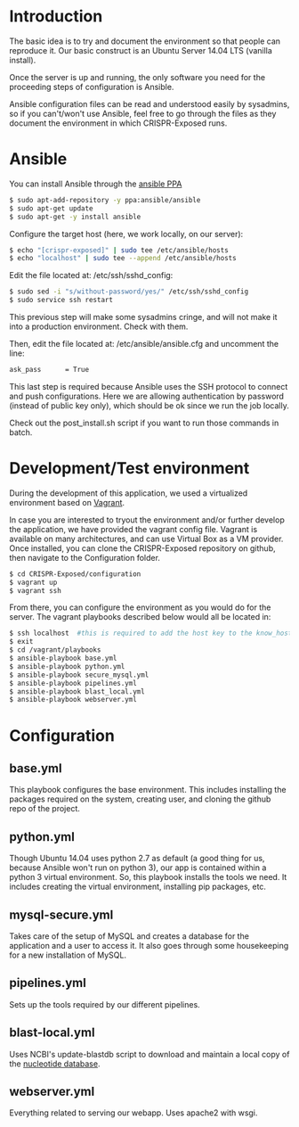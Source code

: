 # Introduction

The basic idea is to try and document the environment so that people
can reproduce it. Our basic construct is an Ubuntu Server 14.04 LTS
(vanilla install).

Once the server is up and running, the only software you need for the
proceeding steps of configuration is Ansible.

Ansible configuration files can be read and understood easily by
sysadmins, so if you can't/won't use Ansible, feel free to go through
the files as they document the environment in which CRISPR-Exposed
runs.

# Ansible

You can install Ansible through the [ansible PPA](https://launchpad.net/~ansible/+archive/ubuntu/ansible)

```bash
$ sudo apt-add-repository -y ppa:ansible/ansible
$ sudo apt-get update
$ sudo apt-get -y install ansible
```

Configure the target host (here, we work locally, on our server):

```bash
$ echo "[crispr-exposed]" | sudo tee /etc/ansible/hosts
$ echo "localhost" | sudo tee --append /etc/ansible/hosts
```

Edit the file located at: /etc/ssh/sshd_config:

```bash
$ sudo sed -i "s/without-password/yes/" /etc/ssh/sshd_config
$ sudo service ssh restart
```

This previous step will make some sysadmins cringe, and will not make
it into a production environment. Check with them.

Then, edit the file located at: /etc/ansible/ansible.cfg and uncomment
the line:

```bash
ask_pass      = True
```

This last step is required because Ansible uses the SSH protocol to
connect and push configurations. Here we are allowing authentication
by password (instead of public key only), which should be ok since we
run the job locally.

Check out the post_install.sh script if you want to run those commands
in batch.

# Development/Test environment

During the development of this application, we used a virtualized
environment based on [Vagrant](https://www.vagrantup.com/downloads.html).

In case you are interested to tryout the environment and/or further
develop the application, we have provided the vagrant config
file. Vagrant is available on many architectures, and can use Virtual
Box as a VM provider. Once installed, you can clone the CRISPR-Exposed
repository on github, then navigate to the Configuration folder.

```bash
$ cd CRISPR-Exposed/configuration
$ vagrant up
$ vagrant ssh
```

From there, you can configure the environment as you would do for the
server. The vagrant playbooks described below would all be located in:

```bash
$ ssh localhost  #this is required to add the host key to the know_hosts
$ exit
$ cd /vagrant/playbooks
$ ansible-playbook base.yml
$ ansible-playbook python.yml
$ ansible-playbook secure_mysql.yml
$ ansible-playbook pipelines.yml
$ ansible-playbook blast_local.yml
$ ansible-playbook webserver.yml
```

# Configuration

## base.yml

This playbook configures the base environment. This includes
installing the packages required on the system, creating user, and
cloning the github repo of the project.

## python.yml

Though Ubuntu 14.04 uses python 2.7 as default (a good thing for us,
because Ansible won't run on python 3), our app is contained within a
python 3 virtual environment. So, this playbook installs the tools we
need. It includes creating the virtual environment, installing pip
packages, etc.

## mysql-secure.yml

Takes care of the setup of MySQL and creates a database for the
application and a user to access it. It also goes through some
housekeeping for a new installation of MySQL.

## pipelines.yml

Sets up the tools required by our different pipelines. 

## blast-local.yml

Uses NCBI's update-blastdb script to download and maintain a local
copy of the [nucleotide database](ftp://ftp.ncbi.nlm.nih.gov/blast/db/README).

## webserver.yml

Everything related to serving our webapp. Uses apache2 with wsgi.